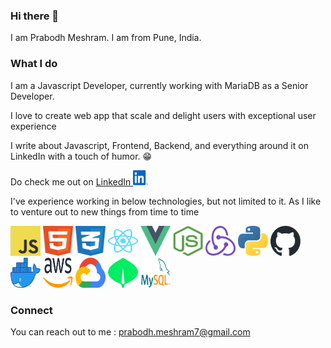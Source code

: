 ### Hi there 👋

I am Prabodh Meshram. I am from Pune, India.

### What I do

I am a Javascript Developer, currently working with MariaDB as a Senior Developer.

I love to create web app that scale and delight users with exceptional user experience

I write about Javascript, Frontend, Backend, and everything around it on LinkedIn with a touch of humor. 😁

Do check me out on [LinkedIn <img src="./svg/linkedin.svg" width="24" height="24">](https://www.linkedin.com/in/prabodhmeshram)

I've experience working in below technologies, but not limited to it. As I like to venture out to new things from time to time

<img src="./svg/js.svg" width="48" height="48"> <img src="./svg/html.svg" width="48" height="48"> <img src="./svg/css.svg" width="48" height="48"> <img src="./svg/reactjs.svg" width="48" height="48"> <img src="./svg/vuejs.svg" width="48" height="48"> <img src="./svg/nodejs.svg" width="48" height="48"> <img src="./svg/redux.svg" width="48" height="48"> <img src="./svg/python.svg" width="48" height="48"> <img src="./svg/github.svg" width="48" height="48"> <img src="./svg/docker.webp" width="48" height="48"> <img src="./svg/aws.svg" width="48" height="48"> <img src="./svg/gcp.svg" width="48" height="48"> <img src="./svg/mongodb.svg" width="48" height="48"> <img src="./svg/mysql.png" width="48" height="48">

### Connect

You can reach out to me : prabodh.meshram7@gmail.com
